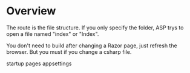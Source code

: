 # Overview

The route is the file structure.
If you only specify the folder, ASP trys to open a file named "index" or "Index".

You don't need to build after changing a Razor page, just refresh the browser. But you must if you change a csharp file.

startup
pages
appsettings